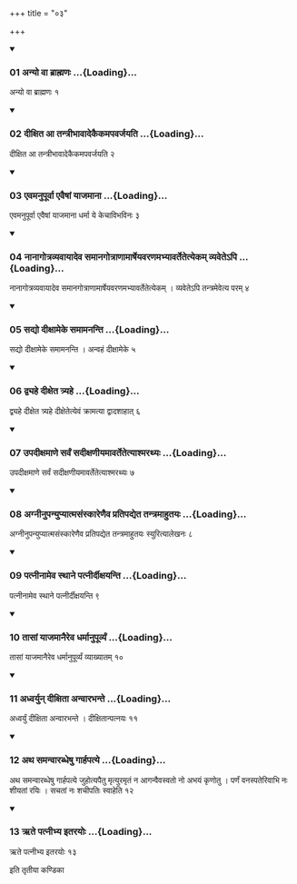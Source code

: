 +++
title = "०३"

+++

<div class="js_include" includetitle="true" newlevelforh1="3" unfilled="" url="/vedAH_yajuH/taittirIyam/sUtram/ApastambaH/shrautam/vishvAsa-prastutiH/21/03/01_anyo_vA_brAhmaNaH.md">
<details open><summary><h3>01 अन्यो वा ब्राह्मणः ...{Loading}...</h3></summary>

अन्यो वा ब्राह्मणः १
</details>
</div>


<div class="js_include" includetitle="true" newlevelforh1="3" unfilled="" url="/vedAH_yajuH/taittirIyam/sUtram/ApastambaH/shrautam/vishvAsa-prastutiH/21/03/02_dIxita_A_tantrIbhAvAdekaikamapavarjayati.md">
<details open><summary><h3>02 दीक्षित आ तन्त्रीभावादेकैकमपवर्जयति ...{Loading}...</h3></summary>

दीक्षित आ तन्त्रीभावादेकैकमपवर्जयति २
</details>
</div>


<div class="js_include" includetitle="true" newlevelforh1="3" unfilled="" url="/vedAH_yajuH/taittirIyam/sUtram/ApastambaH/shrautam/vishvAsa-prastutiH/21/03/03_evamanupUrvA_evaiShAM_yAjamAnA.md">
<details open><summary><h3>03 एवमनुपूर्वा एवैषां याजमाना ...{Loading}...</h3></summary>

एवमनुपूर्वा एवैषां याजमाना धर्मा ये केचाविभविनः ३
</details>
</div>


<div class="js_include" includetitle="true" newlevelforh1="3" unfilled="" url="/vedAH_yajuH/taittirIyam/sUtram/ApastambaH/shrautam/vishvAsa-prastutiH/21/03/04_nAnAgotravyavAyAdeva_samAnagotrANAmArSheyavaraNamabhyAvartetetyekam_vyavete-pi.md">
<details open><summary><h3>04 नानागोत्रव्यवायादेव समानगोत्राणामार्षेयवरणमभ्यावर्तेतेत्येकम् व्यवेतेऽपि ...{Loading}...</h3></summary>

नानागोत्रव्यवायादेव समानगोत्राणामार्षेयवरणमभ्यावर्तेतेत्येकम् । व्यवेतेऽपि तन्त्रमेवेत्य परम् ४
</details>
</div>


<div class="js_include" includetitle="true" newlevelforh1="3" unfilled="" url="/vedAH_yajuH/taittirIyam/sUtram/ApastambaH/shrautam/vishvAsa-prastutiH/21/03/05_sadyo_dIxAmeke_samAmananti.md">
<details open><summary><h3>05 सद्यो दीक्षामेके समामनन्ति ...{Loading}...</h3></summary>

सद्यो दीक्षामेके समामनन्ति । अन्वहं दीक्षामेके ५
</details>
</div>


<div class="js_include" includetitle="true" newlevelforh1="3" unfilled="" url="/vedAH_yajuH/taittirIyam/sUtram/ApastambaH/shrautam/vishvAsa-prastutiH/21/03/06_dvyahe_dIxeta_tryahe.md">
<details open><summary><h3>06 द्व्यहे दीक्षेत त्र्यहे ...{Loading}...</h3></summary>

द्व्यहे दीक्षेत त्र्यहे दीक्षेतेत्येवं क्रामत्या द्वादशाहात् ६
</details>
</div>


<div class="js_include" includetitle="true" newlevelforh1="3" unfilled="" url="/vedAH_yajuH/taittirIyam/sUtram/ApastambaH/shrautam/vishvAsa-prastutiH/21/03/07_upadIxamANe_sarvaM_sadIxaNIyamAvartetetyAshmarathyaH.md">
<details open><summary><h3>07 उपदीक्षमाणे सर्वं सदीक्षणीयमावर्तेतेत्याश्मरथ्यः ...{Loading}...</h3></summary>

उपदीक्षमाणे सर्वं सदीक्षणीयमावर्तेतेत्याश्मरथ्यः ७
</details>
</div>


<div class="js_include" includetitle="true" newlevelforh1="3" unfilled="" url="/vedAH_yajuH/taittirIyam/sUtram/ApastambaH/shrautam/vishvAsa-prastutiH/21/03/08_agnInupanyupyAtmasaMskAreNaiva_pratipadyeta_tantramAhutayaH.md">
<details open><summary><h3>08 अग्नीनुपन्युप्यात्मसंस्कारेणैव प्रतिपद्येत तन्त्रमाहुतयः ...{Loading}...</h3></summary>

अग्नीनुपन्युप्यात्मसंस्कारेणैव प्रतिपद्येत तन्त्रमाहुतयः स्युरित्यालेखनः ८
</details>
</div>


<div class="js_include" includetitle="true" newlevelforh1="3" unfilled="" url="/vedAH_yajuH/taittirIyam/sUtram/ApastambaH/shrautam/vishvAsa-prastutiH/21/03/09_patnInAmeva_sthAne_patnIrdIxayanti.md">
<details open><summary><h3>09 पत्नीनामेव स्थाने पत्नीर्दीक्षयन्ति ...{Loading}...</h3></summary>

पत्नीनामेव स्थाने पत्नीर्दीक्षयन्ति ९
</details>
</div>


<div class="js_include" includetitle="true" newlevelforh1="3" unfilled="" url="/vedAH_yajuH/taittirIyam/sUtram/ApastambaH/shrautam/vishvAsa-prastutiH/21/03/10_tAsAM_yAjamAnaireva_dharmAnupUrvyaM.md">
<details open><summary><h3>10 तासां याजमानैरेव धर्मानुपूर्व्यं ...{Loading}...</h3></summary>

तासां याजमानैरेव धर्मानुपूर्व्यं व्याख्यातम् १०
</details>
</div>


<div class="js_include" includetitle="true" newlevelforh1="3" unfilled="" url="/vedAH_yajuH/taittirIyam/sUtram/ApastambaH/shrautam/vishvAsa-prastutiH/21/03/11_adhvaryun_dIxitA_anvArabhante.md">
<details open><summary><h3>11 अध्वर्युन् दीक्षिता अन्वारभन्ते ...{Loading}...</h3></summary>

अध्वर्युं दीक्षिता अन्वारभन्ते । दीक्षितान्पत्नयः ११
</details>
</div>


<div class="js_include" includetitle="true" newlevelforh1="3" unfilled="" url="/vedAH_yajuH/taittirIyam/sUtram/ApastambaH/shrautam/vishvAsa-prastutiH/21/03/12_atha_samanvArabdheShu_gArhapatye.md">
<details open><summary><h3>12 अथ समन्वारब्धेषु गार्हपत्ये ...{Loading}...</h3></summary>

अथ समन्वारब्धेषु गार्हपत्ये जुहोत्यपैतु मृत्युरमृतं न आगन्वैवस्वतो नो अभयं कृणोतु । पर्णं वनस्पतेरिवाभि नः शीयतां रयिः । सचतां नः शचीपतिः स्वाहेति १२
</details>
</div>


<div class="js_include" includetitle="true" newlevelforh1="3" unfilled="" url="/vedAH_yajuH/taittirIyam/sUtram/ApastambaH/shrautam/vishvAsa-prastutiH/21/03/13_Rte_patnIbhya_itarayoH.md">
<details open><summary><h3>13 ऋते पत्नीभ्य इतरयोः ...{Loading}...</h3></summary>

ऋते पत्नीभ्य इतरयोः १३
</details>
</div>



  
इति तृतीया कण्डिका 
